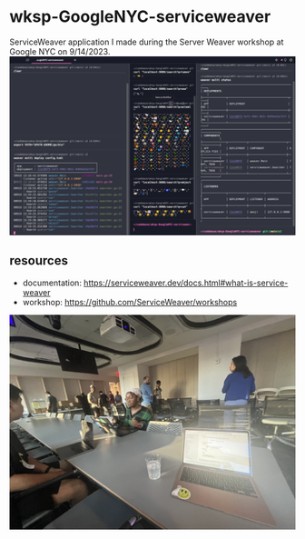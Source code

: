 # wksp-GoogleNYC-serviceweaver
ServiceWeaver application I made during the Server Weaver workshop at Google NYC on 9/14/2023.
![alt text](images/process.jpg)

## resources
+ documentation: https://serviceweaver.dev/docs.html#what-is-service-weaver
+ workshop: https://github.com/ServiceWeaver/workshops

![alt text](images/IMG_9060.jpg)
